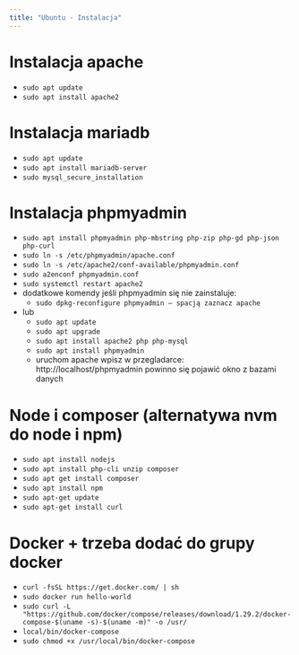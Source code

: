 ```yaml
---
title: "Ubuntu - Instalacja"
---
```



# Instalacja apache

- `sudo apt update`
- `sudo apt install apache2`

# Instalacja mariadb
- `sudo apt update`
- `sudo apt install mariadb-server`
- `sudo mysql_secure_installation`

# Instalacja phpmyadmin
- `sudo apt install phpmyadmin php-mbstring php-zip php-gd php-json php-curl`
- `sudo ln -s /etc/phpmyadmin/apache.conf` 
- `sudo ln -s /etc/apache2/conf-available/phpmyadmin.conf`
- `sudo a2enconf phpmyadmin.conf`
- `sudo systemctl restart apache2`
- dodatkowe komendy jeśli phpmyadmin się nie zainstaluje:
	- `sudo dpkg-reconfigure phpmyadmin – spacją zaznacz apache`
- lub
	- `sudo apt update`
	- `sudo apt upgrade`	
	- `sudo apt install apache2 php php-mysql`
	- `sudo apt install phpmyadmin`
	- uruchom apache wpisz w przegladarce: http://localhost/phpmyadmin powinno się 	pojawić okno z bazami danych 
# Node i composer (alternatywa nvm do node i npm)

- `sudo apt install nodejs`
- `sudo apt install php-cli unzip composer`
- `sudo apt get install composer`
- `sudo apt install npm`
- `sudo apt-get update`
- `sudo apt-get install curl`

# Docker + trzeba dodać do grupy docker

- `curl -fsSL https://get.docker.com/ | sh`
- `sudo docker run hello-world`
- `sudo curl -L "https://github.com/docker/compose/releases/download/1.29.2/docker-compose-$(uname -s)-$(uname -m)" -o /usr/`
- `local/bin/docker-compose`
- `sudo chmod +x /usr/local/bin/docker-compose`


